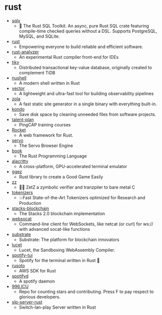 # rust
- [sqlx](https://github.com/launchbadge/sqlx)
  - 🧰 The Rust SQL Toolkit. An async, pure Rust SQL crate featuring compile-time checked queries without a DSL. Supports PostgreSQL, MySQL, and SQLite.
- [rust](https://github.com/rust-lang/rust)
  - Empowering everyone to build reliable and efficient software.
- [rust-analyzer](https://github.com/rust-analyzer/rust-analyzer)
  - An experimental Rust compiler front-end for IDEs
- [tikv](https://github.com/tikv/tikv)
  - Distributed transactional key-value database, originally created to complement TiDB
- [nushell](https://github.com/nushell/nushell)
  - A modern shell written in Rust
- [vector](https://github.com/timberio/vector)
  - A lightweight and ultra-fast tool for building observability pipelines
- [zola](https://github.com/getzola/zola)
  - A fast static site generator in a single binary with everything built-in.
- [kondo](https://github.com/tbillington/kondo)
  - Save disk space by cleaning unneeded files from software projects.
- [talent-plan](https://github.com/pingcap/talent-plan)
  - PingCAP training courses
- [Rocket](https://github.com/SergioBenitez/Rocket)
  - A web framework for Rust.
- [servo](https://github.com/servo/servo)
  - The Servo Browser Engine
- [book](https://github.com/rust-lang/book)
  - The Rust Programming Language
- [alacritty](https://github.com/alacritty/alacritty)
  - A cross-platform, GPU-accelerated terminal emulator
- [ggez](https://github.com/ggez/ggez)
  - Rust library to create a Good Game Easily
- [zz](https://github.com/aep/zz)
  - 🍺🐙 ZetZ a zymbolic verifier and tranzpiler to bare metal C
- [tokenizers](https://github.com/huggingface/tokenizers)
  - 💥Fast State-of-the-Art Tokenizers optimized for Research and Production
- [stacks-blockchain](https://github.com/blockstack/stacks-blockchain)
  - The Stacks 2.0 blockchain implementation
- [websocat](https://github.com/vi/websocat)
  - Command-line client for WebSockets, like netcat (or curl) for ws:// with advanced socat-like functions
- [substrate](https://github.com/paritytech/substrate)
  - Substrate: The platform for blockchain innovators
- [lucet](https://github.com/bytecodealliance/lucet)
  - Lucet, the Sandboxing WebAssembly Compiler.
- [spotify-tui](https://github.com/Rigellute/spotify-tui)
  - Spotify for the terminal written in Rust 🚀
- [rusoto](https://github.com/rusoto/rusoto)
  - AWS SDK for Rust
- [spotifyd](https://github.com/Spotifyd/spotifyd)
  - A spotify daemon
- [996.ICU](https://github.com/996icu/996.ICU)
  - Repo for counting stars and contributing. Press F to pay respect to glorious developers.
- [slp-server-rust](https://github.com/spacemeowx2/slp-server-rust)
  - Switch-lan-play Server written in Rust
